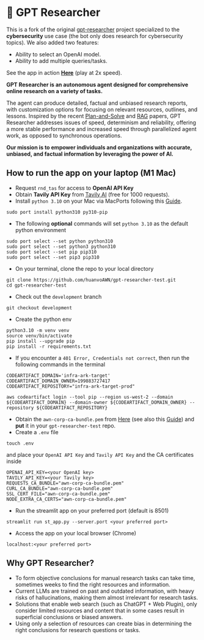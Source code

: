 # 🔎 GPT Researcher

This is a fork of the original [gpt-researcher](https://github.com/assafelovic/gpt-researcher) project specialized to the **cybersecurity** use case (the bot only does research for cybersecurity topics). We also added two features:
- Ability to select an OpenAI model. 
- Ability to add multiple queries/tasks. 

See the app in action [**Here**](https://arcticwolf.egnyte.com/dl/arfsivWOHD) (play at 2x speed).

**GPT Researcher is an autonomous agent designed for comprehensive online research on a variety of tasks.** 

The agent can produce detailed, factual and unbiased research reports, with customization options for focusing on relevant resources, outlines, and lessons. Inspired by the recent [Plan-and-Solve](https://arxiv.org/abs/2305.04091) and [RAG](https://arxiv.org/abs/2005.11401) papers, GPT Researcher addresses issues of speed, determinism and reliability, offering a more stable performance and increased speed through parallelized agent work, as opposed to synchronous operations.

**Our mission is to empower individuals and organizations with accurate, unbiased, and factual information by leveraging the power of AI.**

## How to run the app on your laptop (M1 Mac)
- Request `rnd_tas` for access to **OpenAI API Key** 
- Obtain **Tavily API Key** from [Tavily AI](https://tavily.com/) (free for 1000 requests).
- Install `python 3.10` on your Mac via MacPorts following this [Guide](https://arcticwolf.atlassian.net/wiki/spaces/PD/pages/3667199471/Tom+New+Laptop+RnD+Setup#Backend-Development). 
```
sudo port install python310 py310-pip
```
- The following **optional** commands will set `python 3.10` as the default python environment
```
sudo port select --set python python310
sudo port select --set python3 python310
sudo port select --set pip pip310
sudo port select --set pip3 pip310
```
- On your terminal, clone the repo to your local directory
```
git clone https://github.com/huanvoAWN/gpt-researcher-test.git
cd gpt-researcher-test
```
- Check out the `development` branch 
```
git checkout development
```
- Create the python env 
```
python3.10 -m venv venv 
source venv/bin/activate 
pip install --upgrade pip 
pip install -r requirements.txt
```
- If you encounter a `401 Error, Credentials not correct`, then run the following commands in the terminal
```
CODEARTIFACT_DOMAIN='infra-ark-target'
CODEARTIFACT_DOMAIN_OWNER=199883727417
CODEARTIFACT_REPOSITORY="infra-ark-target-prod"

aws codeartifact login --tool pip --region us-west-2 --domain ${CODEARTIFACT_DOMAIN} --domain-owner ${CODEARTIFACT_DOMAIN_OWNER} --repository ${CODEARTIFACT_REPOSITORY}
```
- Obtain the `awn-corp-ca-bundle.pem` from [Here](https://arcticwolf.egnyte.com/fl/JWQWMURrsc) (see also this [Guide](https://arcticwolf.atlassian.net/wiki/spaces/ENTSECARCH/pages/3503751721/Tool+Configuration+for+SASE+TLS+Inspection#Prisma-Access-CA-Certificate)) and **put** it in your `gpt-researcher-test` repo. 
- Create a `.env` file 
```
touch .env
```
and place your `OpenAI API Key` and `Tavily API Key` and the CA certificates inside 
```
OPENAI_API_KEY=<your OpenAI key>
TAVILY_API_KEY=<your Tavily key>
REQUESTS_CA_BUNDLE="awn-corp-ca-bundle.pem"
CURL_CA_BUNDLE="awn-corp-ca-bundle.pem"
SSL_CERT_FILE="awn-corp-ca-bundle.pem"
NODE_EXTRA_CA_CERTS="awn-corp-ca-bundle.pem"
```
- Run the streamlit app on your preferred port (default is 8501)
```
streamlit run st_app.py --server.port <your preferred port>
```
- Access the app on your local browser (Chrome)
```
localhost:<your preferred port>
```

## Why GPT Researcher?

- To form objective conclusions for manual research tasks can take time, sometimes weeks to find the right resources and information.
- Current LLMs are trained on past and outdated information, with heavy risks of hallucinations, making them almost irrelevant for research tasks.
- Solutions that enable web search (such as ChatGPT + Web Plugin), only consider limited resources and content that in some cases result in superficial conclusions or biased answers.
- Using only a selection of resources can create bias in determining the right conclusions for research questions or tasks. 

